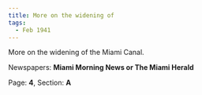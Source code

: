 ```yaml
---  
title: More on the widening of  
tags:  
  - Feb 1941  
---  
```

  
More on the widening of the Miami Canal.  
  
Newspapers: **Miami Morning News or The Miami Herald**  
  
Page: **4**, Section: **A** 
